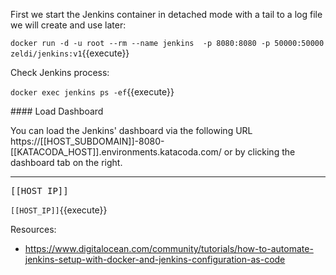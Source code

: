 
First we start the Jenkins container in detached mode with a tail to a log file we will create and use later:

`docker run -d -u root --rm --name jenkins  -p 8080:8080 -p 50000:50000 zeldi/jenkins:v1`{{execute}}
    
Check Jenkins process:

`docker exec jenkins ps -ef`{{execute}}

#### Load Dashboard

You can load the Jenkins' dashboard via the following URL https://[[HOST_SUBDOMAIN]]-8080-[[KATACODA_HOST]].environments.katacoda.com/  or by clicking the dashboard tab on the right.

---

<pre>[[HOST_IP]]</pre>

`[[HOST_IP]]`{{execute}}

Resources:

* https://www.digitalocean.com/community/tutorials/how-to-automate-jenkins-setup-with-docker-and-jenkins-configuration-as-code